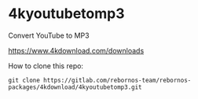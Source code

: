 # 4kyoutubetomp3

Convert YouTube to MP3

https://www.4kdownload.com/downloads

How to clone this repo:

```
git clone https://gitlab.com/rebornos-team/rebornos-packages/4kdownload/4kyoutubetomp3.git
```


